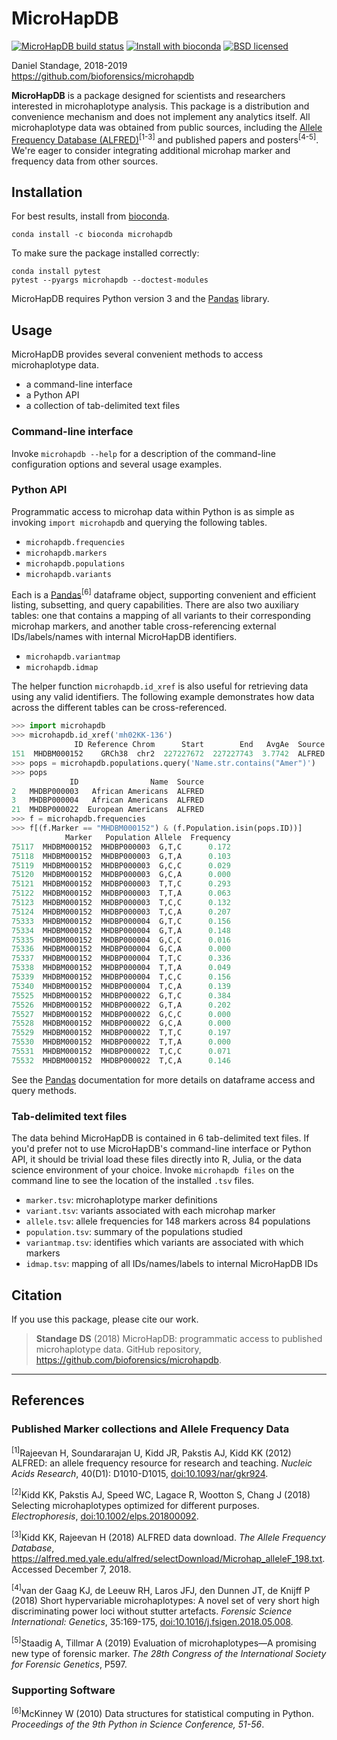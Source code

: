 # MicroHapDB

[![MicroHapDB build status][travisbadge]](https://travis-ci.org/bioforensics/MicroHapDB)
[![Install with bioconda][condabadge]](http://bioconda.github.io/recipes/microhapdb/README.html)
[![BSD licensed][licensebadge]](https://github.com/bioforensics/MicroHapDB/blob/master/LICENSE.txt)

Daniel Standage, 2018-2019  
https://github.com/bioforensics/microhapdb

**MicroHapDB** is a package designed for scientists and researchers interested in microhaplotype analysis.
This package is a distribution and convenience mechanism and does not implement any analytics itself.
All microhaplotype data was obtained from public sources, including the [Allele Frequency Database (ALFRED)][alfred]<sup>[1-3]</sup> and published papers and posters<sup>[4-5]</sup>.
We're eager to consider integrating additional microhap marker and frequency data from other sources.

## Installation

For best results, install from [bioconda](https://bioconda.github.io/).

```
conda install -c bioconda microhapdb
```

To make sure the package installed correctly:

```
conda install pytest
pytest --pyargs microhapdb --doctest-modules
```

MicroHapDB requires Python version 3 and the [Pandas][] library.

## Usage

MicroHapDB provides several convenient methods to access microhaplotype data.

- a command-line interface
- a Python API
- a collection of tab-delimited text files

### Command-line interface

Invoke `microhapdb --help` for a description of the command-line configuration options and several usage examples.

### Python API

Programmatic access to microhap data within Python is as simple as invoking `import microhapdb` and querying the following tables.

- `microhapdb.frequencies`
- `microhapdb.markers`
- `microhapdb.populations`
- `microhapdb.variants`

Each is a [Pandas][]<sup>[6]</sup> dataframe object, supporting convenient and efficient listing, subsetting, and query capabilities.
There are also two auxiliary tables: one that contains a mapping of all variants to their corresponding microhap markers, and another table cross-referencing external IDs/labels/names with internal MicroHapDB identifiers.

- `microhapdb.variantmap`
- `microhapdb.idmap`

The helper function `microhapdb.id_xref` is also useful for retrieving data using any valid identifiers.
The following example demonstrates how data across the different tables can be cross-referenced.

```python
>>> import microhapdb
>>> microhapdb.id_xref('mh02KK-136')
              ID Reference Chrom      Start        End   AvgAe  Source
151  MHDBM000152    GRCh38  chr2  227227672  227227743  3.7742  ALFRED
>>> pops = microhapdb.populations.query('Name.str.contains("Amer")')
>>> pops
             ID                Name  Source
2   MHDBP000003   African Americans  ALFRED
3   MHDBP000004   African Americans  ALFRED
21  MHDBP000022  European Americans  ALFRED
>>> f = microhapdb.frequencies
>>> f[(f.Marker == "MHDBM000152") & (f.Population.isin(pops.ID))]
            Marker   Population Allele  Frequency
75117  MHDBM000152  MHDBP000003  G,T,C      0.172
75118  MHDBM000152  MHDBP000003  G,T,A      0.103
75119  MHDBM000152  MHDBP000003  G,C,C      0.029
75120  MHDBM000152  MHDBP000003  G,C,A      0.000
75121  MHDBM000152  MHDBP000003  T,T,C      0.293
75122  MHDBM000152  MHDBP000003  T,T,A      0.063
75123  MHDBM000152  MHDBP000003  T,C,C      0.132
75124  MHDBM000152  MHDBP000003  T,C,A      0.207
75333  MHDBM000152  MHDBP000004  G,T,C      0.156
75334  MHDBM000152  MHDBP000004  G,T,A      0.148
75335  MHDBM000152  MHDBP000004  G,C,C      0.016
75336  MHDBM000152  MHDBP000004  G,C,A      0.000
75337  MHDBM000152  MHDBP000004  T,T,C      0.336
75338  MHDBM000152  MHDBP000004  T,T,A      0.049
75339  MHDBM000152  MHDBP000004  T,C,C      0.156
75340  MHDBM000152  MHDBP000004  T,C,A      0.139
75525  MHDBM000152  MHDBP000022  G,T,C      0.384
75526  MHDBM000152  MHDBP000022  G,T,A      0.202
75527  MHDBM000152  MHDBP000022  G,C,C      0.000
75528  MHDBM000152  MHDBP000022  G,C,A      0.000
75529  MHDBM000152  MHDBP000022  T,T,C      0.197
75530  MHDBM000152  MHDBP000022  T,T,A      0.000
75531  MHDBM000152  MHDBP000022  T,C,C      0.071
75532  MHDBM000152  MHDBP000022  T,C,A      0.146
```

See the [Pandas][] documentation for more details on dataframe access and query methods.

### Tab-delimited text files

The data behind MicroHapDB is contained in 6 tab-delimited text files.
If you'd prefer not to use MicroHapDB's command-line interface or Python API, it should be trivial load these files directly into R, Julia, or the data science environment of your choice.
Invoke `microhapdb files` on the command line to see the location of the installed `.tsv` files.

- `marker.tsv`: microhaplotype marker definitions
- `variant.tsv`: variants associated with each microhap marker
- `allele.tsv`: allele frequencies for 148 markers across 84 populations
- `population.tsv`: summary of the populations studied
- `variantmap.tsv`: identifies which variants are associated with which markers
- `idmap.tsv`: mapping of all IDs/names/labels to internal MicroHapDB IDs


## Citation

If you use this package, please cite our work.

> **Standage DS** (2018) MicroHapDB: programmatic access to published microhaplotype data. GitHub repository, https://github.com/bioforensics/microhapdb.

----------


## References

### Published Marker collections and Allele Frequency Data

<sup>[1]</sup>Rajeevan H, Soundararajan U, Kidd JR, Pakstis AJ, Kidd KK (2012) ALFRED: an allele frequency resource for research and teaching. *Nucleic Acids Research*, 40(D1): D1010-D1015, [doi:10.1093/nar/gkr924](https://doi.org/10.1093/nar/gkr924).

<sup>[2]</sup>Kidd KK, Pakstis AJ, Speed WC, Lagace R, Wootton S, Chang J (2018) Selecting microhaplotypes optimized for different purposes. *Electrophoresis*, [doi:10.1002/elps.201800092](https://doi.org/10.1002/elps.201800092).

<sup>[3]</sup>Kidd KK, Rajeevan H (2018) ALFRED data download. *The Allele Frequency Database*, https://alfred.med.yale.edu/alfred/selectDownload/Microhap_alleleF_198.txt. Accessed December 7, 2018.

<sup>[4]</sup>van der Gaag KJ, de Leeuw RH, Laros JFJ, den Dunnen JT, de Knijff P (2018) Short hypervariable microhaplotypes: A novel set of very short high discriminating power loci without stutter artefacts. *Forensic Science International: Genetics*, 35:169-175, [doi:10.1016/j.fsigen.2018.05.008](https://doi.org/10.1016/j.fsigen.2018.05.008).

<sup>[5]</sup>Staadig A, Tillmar A (2019) Evaluation of microhaplotypes—A promising new type of forensic marker. *The 28th Congress of the International Society for Forensic Genetics*, P597.

### Supporting Software

<sup>[6]</sup>McKinney W (2010) Data structures for statistical computing in Python. *Proceedings of the 9th Python in Science Conference, 51-56*.


[alfred]: https://alfred.med.yale.edu/alfred/alfredDataDownload.asp
[lovd]: http://www.lovd.nl/3.0/home
[Pandas]: https://pandas.pydata.org
[travisbadge]: https://img.shields.io/travis/bioforensics/MicroHapDB.svg
[pypibadge]: https://img.shields.io/pypi/v/microhapdb.svg
[condabadge]: https://img.shields.io/badge/install%20with-bioconda-brightgreen.svg
[licensebadge]: https://img.shields.io/badge/license-BSD-blue.svg
